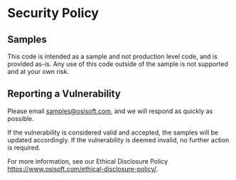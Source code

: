 # Security Policy

## Samples

This code is intended as a sample and not production level code, and is provided as-is.  Any use of this code outside of the sample is not supported and at your own risk.

## Reporting a Vulnerability

Please email samples@osisoft.com, and we will respond as quickly as possible.

If the vulnerability is considered valid and accepted, the samples will be updated accordingly.
If the vulnerability is deemed invalid, no further action is required.

For more information, see our Ethical Disclosure Policy https://www.osisoft.com/ethical-disclosure-policy/. 

